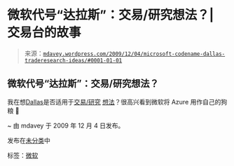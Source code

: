 <!--yml

类别：未分类

日期：2024 年 5 月 18 日 06:19:14

-->

# 微软代号“达拉斯”：交易/研究想法？| 交易台的故事

> 来源：[`mdavey.wordpress.com/2009/12/04/microsoft-codename-dallas-traderesearch-ideas/#0001-01-01`](https://mdavey.wordpress.com/2009/12/04/microsoft-codename-dallas-traderesearch-ideas/#0001-01-01)

## 微软代号“达拉斯”：交易/研究想法？

我在想[Dallas](http://www.microsoft.com/windowsazure/dallas/)是否适用于[交易/研究](http://www.creditresearch.com/cdrweb/index.jsp) [想法](http://www.creditresearch.com/cdrweb/index.jsp)？很高兴看到微软将 Azure 用作自己的狗粮 🙂

~ 由 mdavey 于 2009 年 12 月 4 日发布。

发布在[未分类](https://mdavey.wordpress.com/category/uncategorized/)中

标签：[微软](https://mdavey.wordpress.com/tag/microsoft/)
